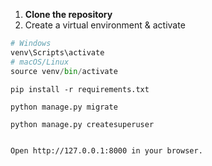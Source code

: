 1. **Clone the repository**
2. Create a virtual environment & activate
```python -m venv venv
# Windows
venv\Scripts\activate
# macOS/Linux
source venv/bin/activate
```
```3. Install dependencies
pip install -r requirements.txt
```
```4.Apply migrations
python manage.py migrate
```
```5.Create a superuser (admin)
python manage.py createsuperuser
```
```6.python manage.py runserver

Open http://127.0.0.1:8000 in your browser.
